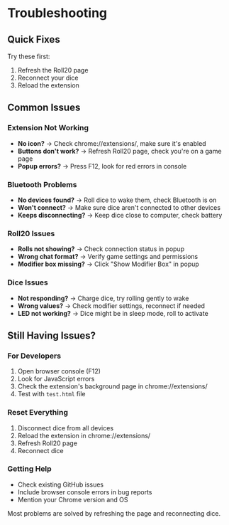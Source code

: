 # Troubleshooting

## Quick Fixes

Try these first:

1. Refresh the Roll20 page
2. Reconnect your dice
3. Reload the extension

## Common Issues

### Extension Not Working

- **No icon?** → Check chrome://extensions/, make sure it's enabled
- **Buttons don't work?** → Refresh Roll20 page, check you're on a game page
- **Popup errors?** → Press F12, look for red errors in console

### Bluetooth Problems

- **No devices found?** → Roll dice to wake them, check Bluetooth is on
- **Won't connect?** → Make sure dice aren't connected to other devices
- **Keeps disconnecting?** → Keep dice close to computer, check battery

### Roll20 Issues

- **Rolls not showing?** → Check connection status in popup
- **Wrong chat format?** → Verify game settings and permissions
- **Modifier box missing?** → Click "Show Modifier Box" in popup

### Dice Issues

- **Not responding?** → Charge dice, try rolling gently to wake
- **Wrong values?** → Check modifier settings, reconnect if needed
- **LED not working?** → Dice might be in sleep mode, roll to activate

## Still Having Issues?

### For Developers

1. Open browser console (F12)
2. Look for JavaScript errors
3. Check the extension's background page in chrome://extensions/
4. Test with `test.html` file

### Reset Everything

1. Disconnect dice from all devices
2. Reload the extension in chrome://extensions/
3. Refresh Roll20 page
4. Reconnect dice

### Getting Help

- Check existing GitHub issues
- Include browser console errors in bug reports
- Mention your Chrome version and OS

Most problems are solved by refreshing the page and reconnecting dice.
